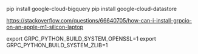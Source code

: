 pip install google-cloud-bigquery
pip install google-cloud-datastore


https://stackoverflow.com/questions/66640705/how-can-i-install-grpcio-on-an-apple-m1-silicon-laptop


export GRPC_PYTHON_BUILD_SYSTEM_OPENSSL=1
export GRPC_PYTHON_BUILD_SYSTEM_ZLIB=1